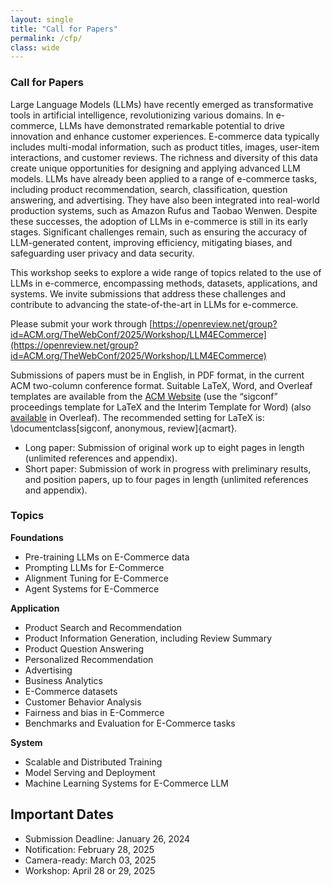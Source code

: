 ```yaml
---
layout: single
title: "Call for Papers"
permalink: /cfp/
class: wide
---
```


### Call for Papers

Large Language Models (LLMs) have recently emerged as transformative tools in artificial intelligence, revolutionizing various domains. In e-commerce, LLMs have demonstrated remarkable potential to drive innovation and enhance customer experiences. E-commerce data typically includes multi-modal information, such as product titles, images, user-item interactions, and customer reviews. The richness and diversity of this data create unique opportunities for designing and applying advanced LLM models.
LLMs have already been applied to a range of e-commerce tasks, including product recommendation, search, classification, question answering, and advertising. They have also been integrated into real-world production systems, such as Amazon Rufus and Taobao Wenwen. Despite these successes, the adoption of LLMs in e-commerce is still in its early stages. Significant challenges remain, such as ensuring the accuracy of LLM-generated content, improving efficiency, mitigating biases, and safeguarding user privacy and data security.

This workshop seeks to explore a wide range of topics related to the use of LLMs in e-commerce, encompassing methods, datasets, applications, and systems. We invite submissions that address these challenges and contribute to advancing the state-of-the-art in LLMs for e-commerce.

Please submit your work through [https://openreview.net/group?id=ACM.org/TheWebConf/2025/Workshop/LLM4ECommerce](https://openreview.net/group?id=ACM.org/TheWebConf/2025/Workshop/LLM4ECommerce)


Submissions of papers must be in English, in PDF format, in the current ACM two-column conference format. Suitable LaTeX, Word, and Overleaf templates are available from the [ACM Website](https://www.acm.org/publications/proceedings-template) (use the “sigconf” proceedings template for LaTeX and the Interim Template for Word) (also [available](https://www.overleaf.com/latex/templates/association-for-computing-machinery-acm-sig-proceedings-template/bmvfhcdnxfty) in Overleaf). The recommended setting for LaTeX is: \documentclass[sigconf, anonymous, review]{acmart}.


- Long paper: Submission of original work up to eight pages in length (unlimited references and appendix).
- Short paper: Submission of work in progress with preliminary results, and position papers, up to four pages in length (unlimited references and appendix).

### Topics
**Foundations**
- Pre-training LLMs on E-Commerce data
- Prompting LLMs for E-Commerce
- Alignment Tuning for E-Commerce
- Agent Systems for E-Commerce

**Application**
- Product Search and Recommendation
- Product Information Generation, including Review Summary
- Product Question Answering
- Personalized Recommendation
- Advertising
- Business Analytics
- E-Commerce datasets
- Customer Behavior Analysis
- Fairness and bias in E-Commerce
- Benchmarks and Evaluation for E-Commerce tasks

**System**
- Scalable and Distributed Training
- Model Serving and Deployment
- Machine Learning Systems for E-Commerce LLM

## Important Dates
- Submission Deadline: January 26, 2024
- Notification: February 28, 2025
- Camera-ready: March 03, 2025
- Workshop: April 28 or 29, 2025
